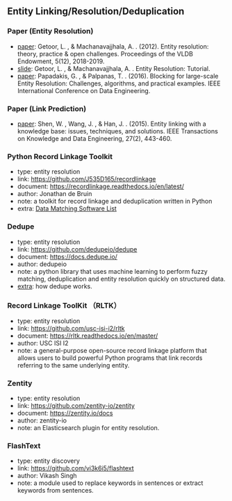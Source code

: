 ## **Entity Linking/Resolution/Deduplication**


### Paper (Entity Resolution)
  * [paper](https://www.researchgate.net/publication/262393695_Entity_resolution_Theory_practice_open_challenges): Getoor, L. , & Machanavajjhala, A. . (2012). Entity resolution: theory, practice & open challenges. Proceedings of the VLDB Endowment, 5(12), 2018-2019.
  * [slide](http://users.umiacs.umd.edu/~getoor/Tutorials/ER_VLDB2012.pdf): Getoor, L. , & Machanavajjhala, A. .  Entity Resolution: Tutorial.
  * [paper](https://www.researchgate.net/publication/304456604_Blocking_for_large-scale_Entity_Resolution_Challenges_algorithms_and_practical_examples): Papadakis, G. , & Palpanas, T. . (2016). Blocking for large-scale Entity Resolution: Challenges, algorithms, and practical examples. IEEE International Conference on Data Engineering.

### Paper (Link Prediction)
  * [paper](http://dbgroup.cs.tsinghua.edu.cn/wangjy/papers/TKDE14-entitylinking.pdf): Shen, W. , Wang, J. , & Han, J. . (2015). Entity linking with a knowledge base: issues, techniques, and solutions. IEEE Transactions on Knowledge and Data Engineering, 27(2), 443-460.
  
### Python Record Linkage Toolkit
  * type: entity resolution
  * link: https://github.com/J535D165/recordlinkage
  * document: https://recordlinkage.readthedocs.io/en/latest/
  * author: Jonathan de Bruin
  * note: a toolkit for record linkage and deduplication written in Python
  * extra: [Data Matching Software List](https://github.com/J535D165/data-matching-software)
  
### Dedupe
  * type: entity resolution
  * link: https://github.com/dedupeio/dedupe
  * document: https://docs.dedupe.io/
  * author: dedupeio
  * note: a python library that uses machine learning to perform fuzzy matching, deduplication and entity resolution quickly on structured data.
  * [extra](https://dedupe.io/documentation/how-it-works.html): how dedupe works.

 ### Record Linkage ToolKit （RLTK）
  * type: entity resolution
  * link: https://github.com/usc-isi-i2/rltk
  * document: https://rltk.readthedocs.io/en/master/
  * author: USC ISI I2
  * note: a general-purpose open-source record linkage platform that allows users to build powerful Python programs that link records referring to the same underlying entity.
  
### Zentity
  * type: entity resolution
  * link: https://github.com/zentity-io/zentity
  * document: https://zentity.io/docs
  * author: zentity-io
  * note: an Elasticsearch plugin for entity resolution.
  
### FlashText
  * type: entity discovery
  * link: https://github.com/vi3k6i5/flashtext
  * author: Vikash Singh
  * note: a module used to replace keywords in sentences or extract keywords from sentences.
  


